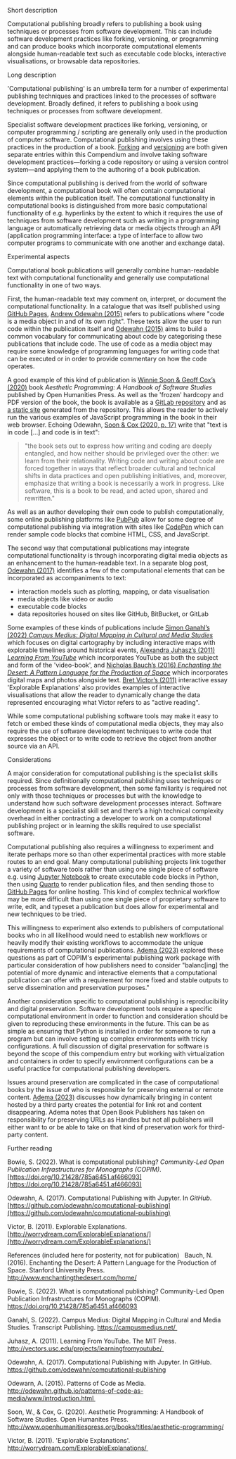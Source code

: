 Short description

Computational publishing broadly refers to publishing a book using techniques or processes from software development. This can include software development practices like forking, versioning, or programming and can produce books which incorporate computational elements alongside human-readable text such as executable code blocks, interactive visualisations, or browsable data repositories. 

Long description

'Computational publishing' is an umbrella term for a number of experimental publishing techniques and practices linked to the processes of software development. Broadly defined, it refers to publishing a book using techniques or processes from software development. 

Specialist software development practices like forking, versioning, or computer programming / scripting are generally only used in the production of computer software. Computational publishing involves using these practices in the production of a book. [Forking](https://compendium.copim.ac.uk/practices/59) and [versioning](https://compendium.copim.ac.uk/practices/66) are both given separate entries within this Compendium and involve taking software development practices—forking a code repository or using a version control system—and applying them to the authoring of a book publication. 

Since computational publishing is derived from the world of software development, a computational book will often contain computational elements within the publication itself. The computational functionality in computational books is distinguished from more basic computational functionality of e.g. hyperlinks by the extent to which it requires the use of techniques from software development such as writing in a programming language or automatically retrieving data or media objects through an API (application programming interface: a type of interface to allow two computer programs to communicate with one another and exchange data).

Experimental aspects

Computational book publications will generally combine human-readable text with computational functionality and generally use computational functionality in one of two ways.  

First, the human-readable text may comment on, interpret, or document the computational functionality. In a catalogue that was itself published using [GitHub Pages](https://compendium.copim.ac.uk/tools/3), [Andrew Odewahn (2015)](http://odewahn.github.io/patterns-of-code-as-media/www/introduction.html) refers to publications where "code is a media object in and of its own right". These texts allow the user to run code within the publication itself and [Odewahn (2015)](http://odewahn.github.io/patterns-of-code-as-media/www/introduction.html) aims to build a common vocabulary for communicating about code by categorising these publications that include code. The use of code as a media object may require some knowledge of programming languages for writing code that can be executed or in order to provide commentary on how the code operates. 

A good example of this kind of publication is [Winnie Soon & Geoff Cox’s (2020)](http://www.openhumanitiespress.org/books/titles/aesthetic-programming/) book *Aesthetic Programming: A Handbook of Software Studies* published by Open Humanities Press. As well as the 'frozen' hardcopy and PDF version of the book, the book is available as a [GitLab repository](https://aesthetic-programming.gitlab.io/book/) and as [a static site](https://www.aesthetic-programming.net/) generated from the repository. This allows the reader to actively run the various examples of JavaScript programming in the book in their web browser. Echoing Odewahn, [Soon & Cox (2020, p. 17)](http://www.openhumanitiespress.org/books/titles/aesthetic-programming/) write that "text is in code […] and code is in text":

> "the book sets out to express how writing and coding are deeply entangled, and how neither should be privileged over the other: we learn from their relationality. Writing code and writing about code are forced together in ways that reflect broader cultural and technical shifts in data practices and open publishing initiatives, and, moreover, emphasize that writing a book is necessarily a work in progress. Like software, this is a book to be read, and acted upon, shared and rewritten." 

As well as an author developing their own code to publish computationally, some online publishing platforms like [PubPub](https://compendium.copim.ac.uk/tools/15) allow for some degree of computational publishing via integration with sites like [CodePen](https://codepen.io/) which can render sample code blocks that combine HTML, CSS, and JavaScript. 

The second way that computational publications may integrate computational functionality is through incorporating digital media objects as an enhancement to the human-readable text. In a separate blog post, [Odewahn (2017)](https://github.com/odewahn/computational-publishing) identifies a few of the computational elements that can be incorporated as accompaniments to text: 

- interaction models such as plotting, mapping, or data visualisation
- media objects like video or audio
- executable code blocks
- data repositories housed on sites like GitHub, BitBucket, or GitLab

Some examples of these kinds of publications include [Simon Ganahl’s (2022) *Campus Medius: Digital Mapping in Cultural and Media Studies*](https://campusmedius.net/) which focuses on digital cartography by including interactive maps with explorable timelines around historical events, [Alexandra Juhasz’s (2011) *Learning From YouTube*](http://vectors.usc.edu/projects/learningfromyoutube/) which incorporates YouTube as both the subject and form of the 'video-book', and [Nicholas Bauch’s (2016) *Enchanting the Desert: A Pattern Language for the Production of Space*](http://www.enchantingthedesert.com/home/) which incorporates digital maps and photos alongside text. [Bret Victor’s (2011)](http://worrydream.com/ExplorableExplanations/) interactive essay 'Explorable Explanations' also provides examples of interactive visualisations that allow the reader to dynamically change the data represented encouraging what Victor refers to as "active reading". 

While some computational publishing software tools may make it easy to fetch or embed these kinds of computational media objects, they may also require the use of software development techniques to write code that expresses the object or to write code to retrieve the object from another source via an API.

Considerations

A major consideration for computational publishing is the specialist skills required. Since definitionally computational publishing uses techniques or processes from software development, then some familiarity is required not only with those techniques or processes but with the knowledge to understand how such software development processes interact. Software development is a specialist skill set and there’s a high technical complexity overhead in either contracting a developer to work on a computational publishing project or in learning the skills required to use specialist software. 

Computational publishing also requires a willingness to experiment and iterate perhaps more so than other experimental practices with more stable routes to an end goal. Many computational publishing projects link together a variety of software tools rather than using one single piece of software e.g. using [Jupyter Notebook](https://compendium.copim.ac.uk/tools/5) to create executable code blocks in Python, then using [Quarto](https://compendium.copim.ac.uk/tools/51) to render publication files, and then sending those to [GitHub Pages](https://compendium.copim.ac.uk/tools/3) for online hosting. This kind of complex technical workflow may be more difficult than using one single piece of proprietary software to write, edit, and typeset a publication but does allow for experimental and new techniques to be tried. 

This willingness to experiment also extends to publishers of computational books who in all likelihood would need to establish new workflows or heavily modify their existing workflows to accommodate the unique requirements of computational publications. [Adema (2023)](https://doi.org/10.21428/785a6451.30c8c105) explored these questions as part of COPIM's experimental publishing work package with particular consideration of how publishers need to consider "balanc[ing] the potential of more dynamic and interactive elements that a computational publication can offer with a requirement for more fixed and stable outputs to serve dissemination and preservation purposes."

Another consideration specific to computational publishing is reproducibility and digital preservation. Software development tools require a specific computational environment in order to function and consideration should be given to reproducing these environments in the future. This can be as simple as ensuring that Python is installed in order for someone to run a program but can involve setting up complex environments with tricky configurations. A full discussion of digital preservation for software is beyond the scope of this compendium entry but working with virtualization and containers in order to specify environment configurations can be a useful practice for computational publishing developers. 

Issues around preservation are complicated in the case of computational books by the issue of who is responsible for preserving external or remote content. [Adema (2023)](https://doi.org/10.21428/785a6451.2af49d16) discusses how dynamically bringing in content hosted by a third party creates the potential for link rot and content disappearing. Adema notes that Open Book Publishers has taken on responsibility for preserving URLs as Handles but not all publishers will either want to or be able to take on that kind of preservation work for third-party content.

Further reading

Bowie, S. (2022). What is computational publishing? *Community-Led Open Publication Infrastructures for Monographs (COPIM)*. [https://doi.org/10.21428/785a6451.af466093](https://doi.org/10.21428/785a6451.af466093)

Odewahn, A. (2017). Computational Publishing with Jupyter. In *GitHub*. [https://github.com/odewahn/computational-publishing](https://github.com/odewahn/computational-publishing)

Victor, B. (2011). Explorable Explanations. [http://worrydream.com/ExplorableExplanations/](http://worrydream.com/ExplorableExplanations/)




References (included here for posterity, not for publication)
 
Bauch, N. (2016). Enchanting the Desert: A Pattern Language for the Production of Space. Stanford University Press. http://www.enchantingthedesert.com/home/

Bowie, S. (2022). What is computational publishing? Community-Led Open Publication Infrastructures for Monographs (COPIM). https://doi.org/10.21428/785a6451.af466093

Ganahl, S. (2022). Campus Medius: Digital Mapping in Cultural and Media Studies. Transcript Publishing. https://campusmedius.net/ 

Juhasz, A. (2011). Learning From YouTube. The MIT Press. http://vectors.usc.edu/projects/learningfromyoutube/ 

Odewahn, A. (2017). Computational Publishing with Jupyter. In GitHub. https://github.com/odewahn/computational-publishing

Odewarn, A. (2015). Patterns of Code as Media. http://odewahn.github.io/patterns-of-code-as-media/www/introduction.html 

Soon, W., & Cox, G. (2020). Aesthetic Programming: A Handbook of Software Studies. Open Humanites Press. http://www.openhumanitiespress.org/books/titles/aesthetic-programming/

Victor, B. (2011). 'Explorable Explanations'. http://worrydream.com/ExplorableExplanations/ 
